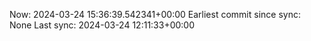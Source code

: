 Now: 2024-03-24 15:36:39.542341+00:00 Earliest commit since sync: None Last sync: 2024-03-24 12:11:33+00:00
